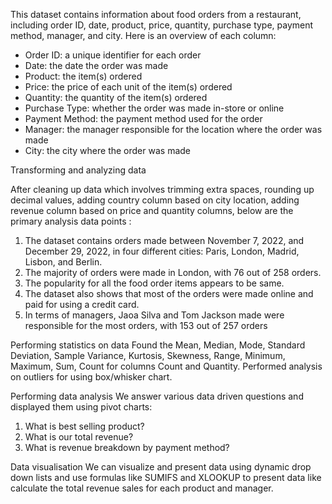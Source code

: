 This dataset contains information about food orders from a restaurant, including order ID, date, product, price, quantity, purchase type, payment method, manager, and city. 
Here is an overview of each column:
* Order ID: a unique identifier for each order
* Date: the date the order was made
* Product: the item(s) ordered
* Price: the price of each unit of the item(s) ordered
* Quantity: the quantity of the item(s) ordered
* Purchase Type: whether the order was made in-store or online
* Payment Method: the payment method used for the order
* Manager: the manager responsible for the location where the order was made
* City: the city where the order was made

Transforming and analyzing data

After cleaning up data which involves trimming extra spaces, rounding up decimal values, adding country column based on city location, adding revenue column based on price and quantity columns, below are the primary analysis data points :
1. The dataset contains orders made between November 7, 2022, and December 29, 2022, in four different cities: Paris, London, Madrid, Lisbon, and Berlin. 
2. The majority of orders were made in London, with 76 out of 258 orders. 
3. The popularity for all the food order items appears to be same.
4. The dataset also shows that most of the orders were made online and paid for using a credit card. 
5. In terms of managers, Jaoa Silva and Tom Jackson made were responsible for the most orders, with 153 out of 257 orders

Performing statistics on data
Found the Mean, Median, Mode, Standard Deviation, Sample Variance, Kurtosis, Skewness, Range, Minimum, Maximum, Sum, Count for columns Count and Quantity. Performed analysis on outliers for using box/whisker chart.

Performing data analysis
We answer various data driven questions and displayed them using pivot charts:
1. What is best selling product?
2. What is our total revenue?
3. What is revenue breakdown by payment method?

Data visualisation
We can visualize and present data using dynamic drop down lists and use formulas like SUMIFS and XLOOKUP to present data like calculate the total revenue sales  for each product and manager.
